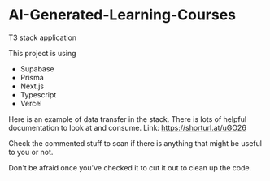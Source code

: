 # AI-Generated-Learning-Courses

T3 stack application

This project is using
- Supabase
- Prisma
- Next.js
- Typescript
- Vercel





Here is an example of data transfer in the stack. There is lots of helpful documentation to look at and consume. 
Link: https://shorturl.at/uGO26


Check the commented stuff to scan if there is anything that might be useful to you or not.

Don't be afraid once you've checked it to cut it out to clean up the code.
